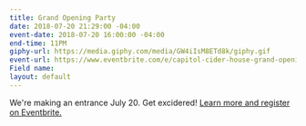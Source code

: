 ```yaml
---
title: Grand Opening Party
date: 2018-07-20 21:29:00 -04:00
event-date: 2018-07-20 16:00:00 -04:00
end-time: 11PM
giphy-url: https://media.giphy.com/media/GW4iIsM8ETd8k/giphy.gif
event-url: https://www.eventbrite.com/e/capitol-cider-house-grand-opening-party-tickets-47978014533?utm_source=eb_email&utm_medium=email&utm_campaign=new_event_email&utm_term=viewmyevent_button
Field name: 
layout: default
---
```


We're making an entrance July 20. Get excidered! [Learn more and register on Eventbrite. ](https://www.eventbrite.com/e/capitol-cider-house-grand-opening-party-tickets-47978014533)
